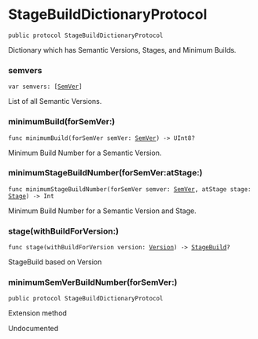 # StageBuildDictionaryProtocol
<pre class="highlight"><code><span class="kd">public</span> <span class="kd">protocol</span> <span class="kt">StageBuildDictionaryProtocol</span></code></pre>

<p>Dictionary which has Semantic Versions, Stages, and Minimum Builds.</p>

### semvers
<pre class="highlight"><code><span class="k">var</span> <span class="nv">semvers</span><span class="p">:</span> <span class="p">[</span><span class="kt"><a href="../Structs/SemVer.md">SemVer</a></span><span class="p">]</span></code></pre>

<p>List of all Semantic Versions.</p>

### minimumBuild(forSemVer:)
<pre class="highlight"><code><span class="kd">func</span> <span class="nf">minimumBuild</span><span class="p">(</span><span class="n">forSemVer</span> <span class="nv">semVer</span><span class="p">:</span> <span class="kt"><a href="../Structs/SemVer.md">SemVer</a></span><span class="p">)</span> <span class="o">-&gt;</span> <span class="kt">UInt8</span><span class="p">?</span></code></pre>

<p>Minimum Build Number for a Semantic Version.</p>

### minimumStageBuildNumber(forSemVer:atStage:)
<pre class="highlight"><code><span class="kd">func</span> <span class="nf">minimumStageBuildNumber</span><span class="p">(</span><span class="n">forSemVer</span> <span class="nv">semver</span><span class="p">:</span> <span class="kt"><a href="../Structs/SemVer.md">SemVer</a></span><span class="p">,</span> <span class="n">atStage</span> <span class="nv">stage</span><span class="p">:</span> <span class="kt"><a href="../Enums/Stage.md">Stage</a></span><span class="p">)</span> <span class="o">-&gt;</span> <span class="kt">Int</span></code></pre>

<p>Minimum Build Number for a Semantic Version and Stage.</p>

### stage(withBuildForVersion:)
<pre class="highlight"><code><span class="kd">func</span> <span class="nf">stage</span><span class="p">(</span><span class="n">withBuildForVersion</span> <span class="nv">version</span><span class="p">:</span> <span class="kt"><a href="../Structs/Version.md">Version</a></span><span class="p">)</span> <span class="o">-&gt;</span> <span class="kt"><a href="../Typealiases.md#/s:8SwiftVer10StageBuilda">StageBuild</a></span><span class="p">?</span></code></pre>

<p>StageBuild based on Version</p>

### minimumSemVerBuildNumber(forSemVer:)
<pre class="highlight"><code><span class="kd">public</span> <span class="kd">protocol</span> <span class="kt">StageBuildDictionaryProtocol</span></code></pre>

Extension method
<p>Undocumented</p>

